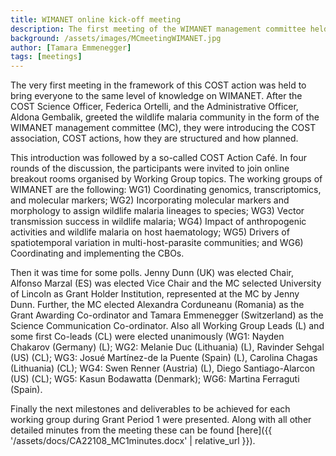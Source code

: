 ```yaml
---
title: WIMANET online kick-off meeting
description: The first meeting of the WIMANET management committee held online 28/09/2023.
background: /assets/images/MCmeetingWIMANET.jpg
author: [Tamara Emmenegger]
tags: [meetings]
---
```


The very first meeting in the framework of this COST action was held to bring everyone to the same level of knowledge on WIMANET. After the COST Science Officer, Federica Ortelli, and the Administrative Officer, Aldona Gembalik, greeted the wildlife malaria community in the form of the WIMANET management committee (MC), they were introducing the COST association, COST actions, how they are structured and how planned.

This introduction was followed by a so-called COST Action Café. In four rounds of the discussion, the participants were invited to join online breakout rooms organised by Working Group topics. The working groups of WIMANET are the following: WG1) Coordinating genomics, transcriptomics, and molecular markers; WG2) Incorporating molecular markers and morphology to assign wildlife malaria lineages to species; WG3) Vector transmission success in wildlife malaria; WG4) Impact of anthropogenic activities and wildlife malaria on host haematology; WG5) Drivers of spatiotemporal variation in multi-host-parasite communities; and WG6) Coordinating and implementing the CBOs.

Then it was time for some polls. Jenny Dunn (UK) was elected Chair, Alfonso Marzal (ES) was elected Vice Chair and the MC selected University of Lincoln as Grant Holder Institution, represented at the MC by Jenny Dunn. Further, the MC elected Alexandra Corduneanu (Romania) as the Grant Awarding Co-ordinator and Tamara Emmenegger (Switzerland) as the Science Communication Co-ordinator. Also all Working Group Leads (L) and some first Co-leads (CL) were elected unanimously (WG1: Nayden Chakarov (Germany) (L); WG2: Melanie Duc (Lithuania) (L), Ravinder Sehgal (US) (CL); WG3: Josué Martínez-de la Puente (Spain) (L), Carolina Chagas (Lithuania) (CL); WG4: Swen Renner (Austria) (L), Diego Santiago-Alarcon (US) (CL); WG5: Kasun Bodawatta (Denmark); WG6: Martina Ferraguti (Spain).

Finally the next milestones and deliverables to be achieved for each working group during Grant Period 1 were presented. Along with all other detailed minutes from the meeting these can be found [here]({{ '/assets/docs/CA22108_MC1minutes.docx' | relative_url }}).

